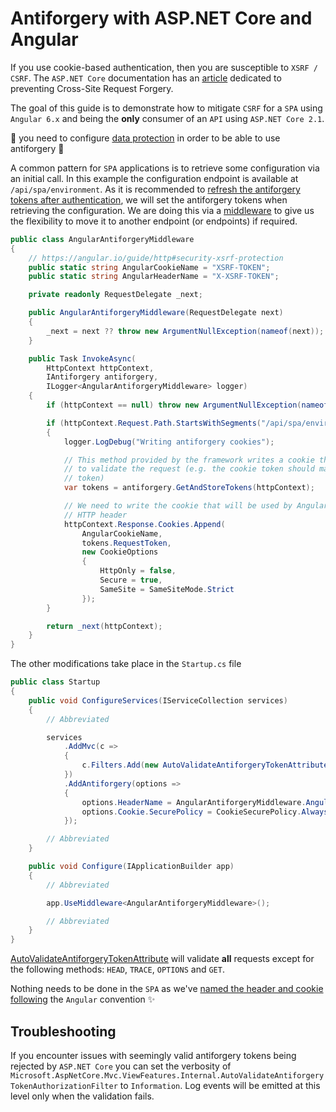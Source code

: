 # Antiforgery with ASP.NET Core and Angular

If you use cookie-based authentication, then you are susceptible to `XSRF / CSRF`. The `ASP.NET Core` documentation has an [article][asp-net-core-anti-forgery] dedicated to preventing Cross-Site Request Forgery.

The goal of this guide is to demonstrate how to mitigate `CSRF` for a `SPA` using `Angular 6.x` and being the **only** consumer of an `API` using `ASP.NET Core 2.1`.

:rotating_light: you need to configure [data protection][data-protection] in order to be able to use antiforgery :rotating_light:

A common pattern for `SPA` applications is to retrieve some configuration via an initial call. In this example the configuration endpoint is available at `/api/spa/environment`. As it is recommended to [refresh the antiforgery tokens after authentication][refresh-tokens-after-authentication], we will set the antiforgery tokens when retrieving the configuration. We are doing this via a [middleware][middleware] to give us the flexibility to move it to another endpoint (or endpoints) if required.

```csharp
public class AngularAntiforgeryMiddleware
{
    // https://angular.io/guide/http#security-xsrf-protection
    public static string AngularCookieName = "XSRF-TOKEN";
    public static string AngularHeaderName = "X-XSRF-TOKEN";

    private readonly RequestDelegate _next;

    public AngularAntiforgeryMiddleware(RequestDelegate next)
    {
        _next = next ?? throw new ArgumentNullException(nameof(next));
    }

    public Task InvokeAsync(
        HttpContext httpContext,
        IAntiforgery antiforgery,
        ILogger<AngularAntiforgeryMiddleware> logger)
    {
        if (httpContext == null) throw new ArgumentNullException(nameof(httpContext));

        if (httpContext.Request.Path.StartsWithSegments("/api/spa/environment"))
        {
            logger.LogDebug("Writing antiforgery cookies");

            // This method provided by the framework writes a cookie that will be used
            // to validate the request (e.g. the cookie token should match the request
            // token)
            var tokens = antiforgery.GetAndStoreTokens(httpContext);

            // We need to write the cookie that will be used by Angular to set the
            // HTTP header
            httpContext.Response.Cookies.Append(
                AngularCookieName,
                tokens.RequestToken,
                new CookieOptions
                {
                    HttpOnly = false,
                    Secure = true,
                    SameSite = SameSiteMode.Strict
                });
        }

        return _next(httpContext);
    }
}
```

The other modifications take place in the `Startup.cs` file

```csharp
public class Startup
{
    public void ConfigureServices(IServiceCollection services)
    {
        // Abbreviated

        services
            .AddMvc(c =>
            {
                c.Filters.Add(new AutoValidateAntiforgeryTokenAttribute());
            })
            .AddAntiforgery(options =>
            {
                options.HeaderName = AngularAntiforgeryMiddleware.AngularHeaderName;
                options.Cookie.SecurePolicy = CookieSecurePolicy.Always;
            });

        // Abbreviated
    }

    public void Configure(IApplicationBuilder app)
    {
        // Abbreviated

        app.UseMiddleware<AngularAntiforgeryMiddleware>();

        // Abbreviated
    }
}
```

[AutoValidateAntiforgeryTokenAttribute][auto-validate-anti-forgery-token] will validate **all** requests except for the following methods: `HEAD`, `TRACE`, `OPTIONS` and `GET`.

Nothing needs to be done in the `SPA` as we've [named the header and cookie following][angular-xsrf-protection] the `Angular` convention :sparkles:

## Troubleshooting

If you encounter issues with seemingly valid antiforgery tokens being rejected by `ASP.NET Core` you can set the verbosity of `Microsoft.AspNetCore.Mvc.ViewFeatures.Internal.AutoValidateAntiforgeryTokenAuthorizationFilter` to `Information`. Log events will be emitted at this level only when the validation fails.

[asp-net-core-anti-forgery]: https://docs.microsoft.com/en-us/aspnet/core/security/anti-request-forgery
[refresh-tokens-after-authentication]: https://docs.microsoft.com/en-us/aspnet/core/security/anti-request-forgery?view=aspnetcore-2.1#refresh-tokens-after-authentication
[middleware]: https://docs.microsoft.com/en-us/aspnet/core/fundamentals/middleware/?view=aspnetcore-2.1
[data-protection]: https://docs.microsoft.com/en-us/aspnet/core/security/data-protection/configuration/overview?view=aspnetcore-2.1&tabs=aspnetcore2x
[auto-validate-anti-forgery-token]: https://docs.microsoft.com/en-us/aspnet/core/security/anti-request-forgery?view=aspnetcore-2.1#automatically-validate-antiforgery-tokens-for-unsafe-http-methods-only
[angular-xsrf-protection]: https://angular.io/guide/http#security-xsrf-protection
